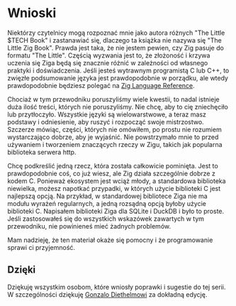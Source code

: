 # Wnioski

Niektórzy czytelnicy mogą rozpoznać mnie jako autora różnych "The Little $TECH Book" i zastanawiać się, dlaczego ta książka nie nazywa się "The Little Zig Book". Prawda jest taka, że nie jestem pewien, czy Zig pasuje do formatu "The Little". Częścią wyzwania jest to, że złożoność i krzywa uczenia się Ziga będą się znacznie różnić w zależności od własnego praktyki i doświadczenia. Jeśli jesteś wytrawnym programistą C lub C++, to zwięzłe podsumowanie języka jest prawdopodobnie w porządku, ale wtedy prawdopodobnie będziesz polegać na [Zig Language Reference](https://ziglang.org/documentation/master/).

Chociaż w tym przewodniku poruszyliśmy wiele kwestii, to nadal istnieje duża ilość treści, których nie poruszyliśmy. Nie chcę, aby to cię zniechęciło lub przytłoczyło. Wszystkie języki są wielowarstwowe, a teraz masz podstawy i odniesienie, aby ruszyć i rozpocząć swoje mistrzostwo. Szczerze mówiąc, części, których nie omówiłem, po prostu nie rozumiem wystarczająco dobrze, aby je wyjaśnić. Nie powstrzymało mnie to przed używaniem i tworzeniem znaczących rzeczy w Zigu, takich jak popularna biblioteka serwera http.

Chcę podkreślić jedną rzecz, która została całkowicie pominięta. Jest to prawdopodobnie coś, co już wiesz, ale Zig działa szczególnie dobrze z kodem C. Ponieważ ekosystem jest wciąż młody, a standardowa biblioteka niewielka, możesz napotkać przypadki, w których użycie biblioteki C jest najlepszą opcją. Na przykład, w standardowej bibliotece Ziga nie ma modułu wyrażeń regularnych, a jedną rozsądną opcją byłoby użycie biblioteki C. Napisałem biblioteki Ziga dla SQLite i DuckDB i było to proste. Jeśli zastosowałeś się do wszystkich wskazówek zawartych w tym przewodniku, nie powinieneś mieć żadnych problemów.

Mam nadzieję, że ten materiał okaże się pomocny i że programowanie sprawi ci przyjemność.

## Dzięki

Dziękuję wszystkim osobom, które wniosły poprawki i sugestie do tej serii. W szczególności dziękuję [Gonzalo Diethelmowi](https://github.com/gonzus) za dokładną edycję.
